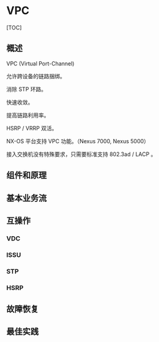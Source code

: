 # VPC

[TOC]

## 概述

VPC (Virtual Port-Channel)

允许跨设备的链路捆绑。

消除 STP 环路。

快速收敛。

提高链路利用率。

HSRP / VRRP 双活。

NX-OS 平台支持 VPC 功能。（Nexus 7000, Nexus 5000）

接入交换机没有特殊要求，只需要标准支持 802.3ad / LACP 。

## 组件和原理

## 基本业务流

## 互操作

### VDC

### ISSU

### STP

### HSRP

## 故障恢复

## 最佳实践

